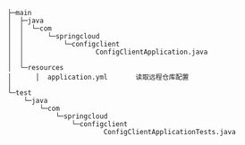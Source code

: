     ├─main
    │  ├─java
    │  │  └─com
    │  │      └─springcloud
    │  │          └─configclient
    │  │                  ConfigClientApplication.java
    │  │
    │  └─resources
    │      │  application.yml       读取远程仓库配置
    │
    └─test
        └─java
            └─com
                └─springcloud
                    └─configclient
                            ConfigClientApplicationTests.java